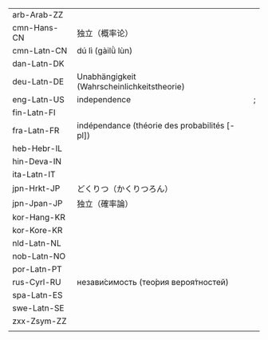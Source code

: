 | | | |
|-|-|-|
| arb-Arab-ZZ |  |  |
| cmn-Hans-CN | 独立（概率论） |  |
| cmn-Latn-CN | dú lì (gàilǜ lùn) |  |
| dan-Latn-DK |  |  |
| deu-Latn-DE | Unabhängigkeit (Wahrscheinlichkeitstheorie) |  |
| eng-Latn-US | independence | ;  |
| fin-Latn-FI |  |  |
| fra-Latn-FR | indépendance (théorie des probabilités [-pl]) |  |
| heb-Hebr-IL |  |  |
| hin-Deva-IN |  |  |
| ita-Latn-IT |  |  |
| jpn-Hrkt-JP | どくりつ（かくりつろん） |  |
| jpn-Jpan-JP | 独立（確率論） |  |
| kor-Hang-KR |  |  |
| kor-Kore-KR |  |  |
| nld-Latn-NL |  |  |
| nob-Latn-NO |  |  |
| por-Latn-PT |  |  |
| rus-Cyrl-RU | незави́симость (тео́рия вероя́тностей) |  |
| spa-Latn-ES |  |  |
| swe-Latn-SE |  |  |
| zxx-Zsym-ZZ |  |  |
|  |  |  |
